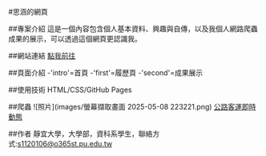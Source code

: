 #思涵的網頁

##專案介紹
這是一個內容包含個人基本資料、興趣與自傳，以及我個人網路爬蟲成果的展示，可以透過這個網頁更認識我。

##網站連結
[點我前往](https://elva17.github.io/huang.github.io/)

##頁面介紹
-'intro'=首頁
-'first'=履歷頁
-'second'=成果展示

##使用技術
HTML/CSS/GitHub Pages

##爬蟲
![照片](images/螢幕擷取畫面 2025-05-08 223221.png)
[公路客運即時動態](https://www.taiwanbus.tw/ebuspage/Default.aspx?lan=C)

##作者
靜宜大學，大學部，資科系學生，聯絡方式:s1120106@o365st.pu.edu.tw
